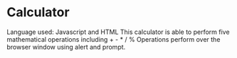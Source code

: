 # Calculator
Language used: Javascript and HTML
This calculator is able to perform five mathematical operations including + - * / %
Operations perform over the browser window using alert and prompt.
